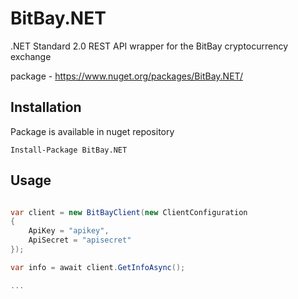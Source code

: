 # BitBay.NET
.NET Standard 2.0 REST API wrapper for the BitBay cryptocurrency exchange

package - https://www.nuget.org/packages/BitBay.NET/

## Installation

Package is available in nuget repository

```code
Install-Package BitBay.NET
```

## Usage

```csharp

var client = new BitBayClient(new ClientConfiguration
{
    ApiKey = "apikey",
    ApiSecret = "apisecret"
});

var info = await client.GetInfoAsync();

...

```

